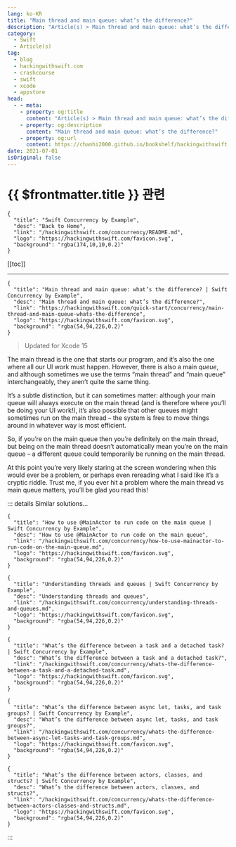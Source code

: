 ```yaml
---
lang: ko-KR
title: "Main thread and main queue: what’s the difference?"
description: "Article(s) > Main thread and main queue: what’s the difference?"
category:
  - Swift
  - Article(s)
tag: 
  - blog
  - hackingwithswift.com
  - crashcourse
  - swift
  - xcode
  - appstore
head:
  - - meta:
    - property: og:title
      content: "Article(s) > Main thread and main queue: what’s the difference?"
    - property: og:description
      content: "Main thread and main queue: what’s the difference?"
    - property: og:url
      content: https://chanhi2000.github.io/bookshelf/hackingwithswift.com/concurrency/main-thread-and-main-queue-whats-the-difference.html
date: 2021-07-01
isOriginal: false
---
```


# {{ $frontmatter.title }} 관련

```component VPCard
{
  "title": "Swift Concurrency by Example",
  "desc": "Back to Home",
  "link": "/hackingwithswift.com/concurrency/README.md",
  "logo": "https://hackingwithswift.com/favicon.svg",
  "background": "rgba(174,10,10,0.2)"
}
```

[[toc]]

---

```component VPCard
{
  "title": "Main thread and main queue: what’s the difference? | Swift Concurrency by Example",
  "desc": "Main thread and main queue: what’s the difference?",
  "link": "https://hackingwithswift.com/quick-start/concurrency/main-thread-and-main-queue-whats-the-difference", 
  "logo": "https://hackingwithswift.com/favicon.svg",
  "background": "rgba(54,94,226,0.2)"
}
```

> Updated for Xcode 15

The main thread is the one that starts our program, and it’s also the one where all our UI work must happen. However, there is also a main *queue*, and although sometimes we use the terms “main thread” and “main queue” interchangeably, they aren’t quite the same thing.

It’s a subtle distinction, but it can sometimes matter: although your main queue will always execute on the main thread (and is therefore where you’ll be doing your UI work!), it’s also possible that other queues might sometimes run on the main thread – the system is free to move things around in whatever way is most efficient.

So, if you’re on the main queue then you’re definitely on the main thread, but being on the main thread doesn’t automatically mean you’re on the main queue – a different queue could temporarily be running on the main thread.

At this point you’re very likely staring at the screen wondering when this would ever be a problem, or perhaps even rereading what I said like it’s a cryptic riddle. Trust me, if you ever hit a problem where the main thread vs main queue matters, you’ll be glad you read this!

::: details Similar solutions…

```component VPCard
{
  "title": "How to use @MainActor to run code on the main queue | Swift Concurrency by Example",
  "desc": "How to use @MainActor to run code on the main queue",
  "link": "/hackingwithswift.com/concurrency/how-to-use-mainactor-to-run-code-on-the-main-queue.md",
  "logo": "https://hackingwithswift.com/favicon.svg",
  "background": "rgba(54,94,226,0.2)"
}
```

```component VPCard
{
  "title": "Understanding threads and queues | Swift Concurrency by Example",
  "desc": "Understanding threads and queues",
  "link": "/hackingwithswift.com/concurrency/understanding-threads-and-queues.md",
  "logo": "https://hackingwithswift.com/favicon.svg",
  "background": "rgba(54,94,226,0.2)"
}
```

```component VPCard
{
  "title": "What’s the difference between a task and a detached task? | Swift Concurrency by Example",
  "desc": "What’s the difference between a task and a detached task?",
  "link": "/hackingwithswift.com/concurrency/whats-the-difference-between-a-task-and-a-detached-task.md",
  "logo": "https://hackingwithswift.com/favicon.svg",
  "background": "rgba(54,94,226,0.2)"
}
```

```component VPCard
{
  "title": "What’s the difference between async let, tasks, and task groups? | Swift Concurrency by Example",
  "desc": "What’s the difference between async let, tasks, and task groups?",
  "link": "/hackingwithswift.com/concurrency/whats-the-difference-between-async-let-tasks-and-task-groups.md",
  "logo": "https://hackingwithswift.com/favicon.svg",
  "background": "rgba(54,94,226,0.2)"
}
```

```component VPCard
{
  "title": "What’s the difference between actors, classes, and structs? | Swift Concurrency by Example",
  "desc": "What’s the difference between actors, classes, and structs?",
  "link": "/hackingwithswift.com/concurrency/whats-the-difference-between-actors-classes-and-structs.md",
  "logo": "https://hackingwithswift.com/favicon.svg",
  "background": "rgba(54,94,226,0.2)"
}
```

:::

